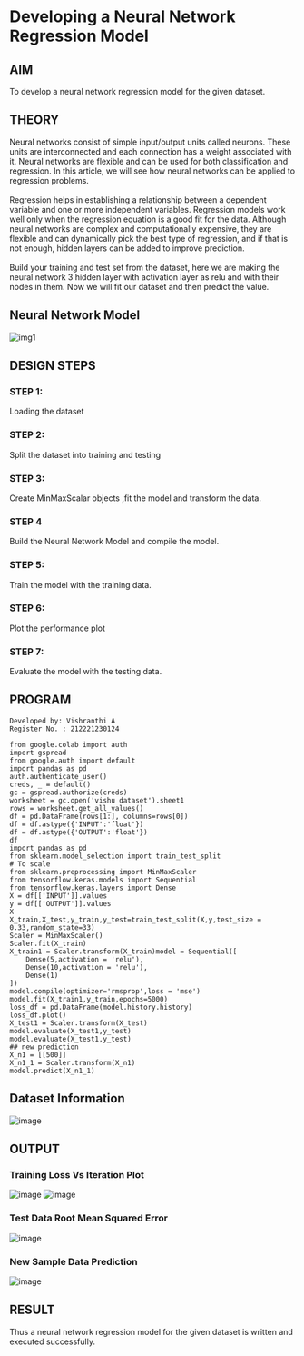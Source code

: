 # Developing a Neural Network Regression Model
## AIM
To develop a neural network regression model for the given dataset.
## THEORY
Neural networks consist of simple input/output units called neurons. These units are interconnected and each connection has a weight associated with it. Neural networks are flexible and can be used for both classification and regression. In this article, we will see how neural networks can be applied to regression problems.
<br><br>
Regression helps in establishing a relationship between a dependent variable and one or more independent variables. Regression models work well only when the regression equation is a good fit for the data. Although neural networks are complex and computationally expensive, they are flexible and can dynamically pick the best type of regression, and if that is not enough, hidden layers can be added to improve prediction.
<br><br>
Build your training and test set from the dataset, here we are making the neural network 3 hidden layer with activation layer as relu and with their nodes in them. Now we will fit our dataset and then predict the value.
<br>
## Neural Network Model
![img1](https://user-images.githubusercontent.com/93427278/226161302-d288c875-b583-4b44-a3a7-16b97e78964c.png)
## DESIGN STEPS
### STEP 1:
Loading the dataset
### STEP 2:
Split the dataset into training and testing
### STEP 3:
Create MinMaxScalar objects ,fit the model and transform the data.
### STEP 4
Build the Neural Network Model and compile the model.
### STEP 5:
Train the model with the training data.
### STEP 6:
Plot the performance plot
### STEP 7:
Evaluate the model with the testing data.
## PROGRAM
```
Developed by: Vishranthi A
Register No. : 212221230124
```
```
from google.colab import auth
import gspread
from google.auth import default
import pandas as pd
auth.authenticate_user()
creds, _ = default()
gc = gspread.authorize(creds)
worksheet = gc.open('vishu dataset').sheet1
rows = worksheet.get_all_values()
df = pd.DataFrame(rows[1:], columns=rows[0])
df = df.astype({'INPUT':'float'})
df = df.astype({'OUTPUT':'float'})
df
import pandas as pd
from sklearn.model_selection import train_test_split
# To scale
from sklearn.preprocessing import MinMaxScaler
from tensorflow.keras.models import Sequential
from tensorflow.keras.layers import Dense
X = df[['INPUT']].values
y = df[['OUTPUT']].values
X
X_train,X_test,y_train,y_test=train_test_split(X,y,test_size = 0.33,random_state=33)
Scaler = MinMaxScaler()
Scaler.fit(X_train)
X_train1 = Scaler.transform(X_train)model = Sequential([
    Dense(5,activation = 'relu'),
    Dense(10,activation = 'relu'),
    Dense(1)
])
model.compile(optimizer='rmsprop',loss = 'mse')
model.fit(X_train1,y_train,epochs=5000)
loss_df = pd.DataFrame(model.history.history)
loss_df.plot()
X_test1 = Scaler.transform(X_test)
model.evaluate(X_test1,y_test)
model.evaluate(X_test1,y_test)
## new prediction
X_n1 = [[500]]
X_n1_1 = Scaler.transform(X_n1)
model.predict(X_n1_1)
```
## Dataset Information
![image](https://user-images.githubusercontent.com/93427278/225969736-1cd238c3-730a-451a-ae09-d6f1df3d5c8c.png)
## OUTPUT
### Training Loss Vs Iteration Plot
![image](https://user-images.githubusercontent.com/93427278/225967668-85eb8c4b-11e1-4d3c-926c-9041a5df9734.png)
![image](https://user-images.githubusercontent.com/93427278/226158533-41ac451f-e6d4-4266-a36d-cd3819af0129.png)
### Test Data Root Mean Squared Error
![image](https://user-images.githubusercontent.com/93427278/226158601-60d55de3-8047-4e53-9f54-655fe8a5dc6d.png)
### New Sample Data Prediction
![image](https://user-images.githubusercontent.com/93427278/226158628-3c45d909-0ad5-4721-abe3-a5dc825b184a.png)
## RESULT
Thus a neural network regression model for the given dataset is written and executed successfully.

